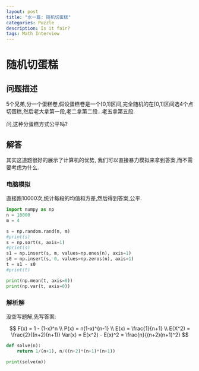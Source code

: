 ```yaml
---
layout: post
title: "水一篇: 随机切蛋糕"
categories: Puzzle
description: Is it fair?
tags: Math Interview
---
```


# 随机切蛋糕

## 问题描述

5个兄弟,分一个蛋糕卷,假设蛋糕卷是一个[0,1]区间,完全随机的在[0,1]区间选4个点切蛋糕,然后老大拿第一段,老二拿第二段...老五拿第五段.

问,这种分蛋糕方式公平吗?

## 解答

其实这道题很好的展示了计算机的优势, 我们可以直接暴力模拟来拿到答案,而不需要考虑为什么.

### 电脑模拟

直接跑10000次,统计每段的均值和方差,然后得到答案,公平.

```python
import numpy as np
n = 10000
m = 4

s = np.random.rand(n, m)
#print(s)
s = np.sort(s, axis=1)
#print(s)
s1 = np.insert(s, m, values=np.ones(n), axis=1)
s0 = np.insert(s, 0, values=np.zeros(n), axis=1)
t = s1 - s0
#print(t)

print(np.mean(t, axis=0))
print(np.var(t, axis=0))
```

### 解析解

没空写题解,先写答案:

$$
F(x) = 1 - (1-x)^n \\
P(x) = n(1-x)^{n-1} \\
E(x) = \frac{1}{n+1} \\
E(X^2) = \frac{2}{(n+2)(n+1)}
Var(x) = E(x^2) - E(x)^2 = \frac{n}{(n+2)(n+1)^2}
$$


```python
def solve(n):
    return 1/(n+1), n/((n+2)*(n+1)*(n+1))

print(solve(m))
```

